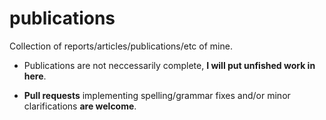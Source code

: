 # publications

Collection of reports/articles/publications/etc of mine.

- Publications are not neccessarily complete, **I will put unfished work in here**.

- **Pull requests** implementing spelling/grammar fixes and/or minor clarifications **are welcome**.
